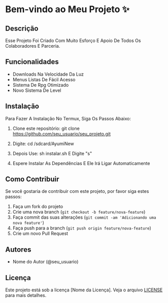 # Bem-vindo ao Meu Projeto ✨

## Descrição
Esse Projeto Foi Criado Com Muito Esforço E Apoio De Todos Os Colaboradores E Parceria.

## Funcionalidades
- Downloads Na Velocidade Da Luz
- Menus Listas De Fácil Acesso 
- Sistema De Rpg Otimizado
- Novo Sistema De Level

## Instalação
Para Fazer A Instalação No Termux, Siga Os Passos Abaixo:

1. Clone este repositório:
git clone https://github.com/seu_usuario/seu_projeto.git

2. Digite: cd /sdcard/AyumiNew

3. Depois Use: sh instalar.sh E Digite "s"

4. Espere Instalar As Dependências E Ele Irá Ligar Automaticamente

## Como Contribuir
Se você gostaria de contribuir com este projeto, por favor siga estes passos:

1. Faça um fork do projeto
2. Crie uma nova branch (`git checkout -b feature/nova-feature`)
3. Faça commit das suas alterações (`git commit -am 'Adicionando uma nova feature'`)
4. Faça push para a branch (`git push origin feature/nova-feature`)
5. Crie um novo Pull Request

## Autores
- Nome do Autor (@seu_usuario)

## Licença
Este projeto está sob a licença [Nome da Licença]. Veja o arquivo [LICENSE](LICENSE) para mais detalhes.
